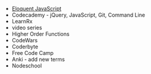 
* [Eloquent JavaScript](http://eloquentjavascript.net/index.html)
* Codecademy - jQuery, JavaScript, Git, Command Line
* LearnRx
* video series
* Higher Order Functions
* CodeWars
* Coderbyte
* Free Code Camp
* Anki - add new terms
* Nodeschool
